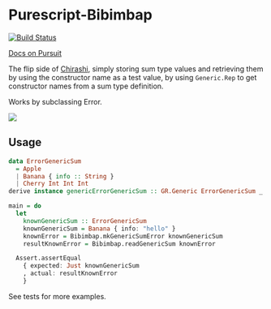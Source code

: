 # Purescript-Bibimbap

[![Build Status](https://travis-ci.org/justinwoo/purescript-bibimbap.svg?branch=master)](https://travis-ci.org/justinwoo/purescript-bibimbap)

[Docs on Pursuit](https://pursuit.purescript.org/packages/purescript-bibimbap)

The flip side of [Chirashi](https://github.com/justinwoo/purescript-chirashi), simply storing sum type values and retrieving them by using the constructor name as a test value, by using `Generic.Rep` to get constructor names from a sum type definition.

Works by subclassing Error.

![](https://i.imgur.com/LG0UqbA.jpg)

## Usage

```purs
data ErrorGenericSum
  = Apple
  | Banana { info :: String }
  | Cherry Int Int Int
derive instance genericErrorGenericSum :: GR.Generic ErrorGenericSum _

main = do
  let
    knownGenericSum :: ErrorGenericSum
    knownGenericSum = Banana { info: "hello" }
    knownError = Bibimbap.mkGenericSumError knownGenericSum
    resultKnownError = Bibimbap.readGenericSum knownError

  Assert.assertEqual
    { expected: Just knownGenericSum
    , actual: resultKnownError
    }
```

See tests for more examples.
